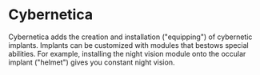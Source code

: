 # Cybernetica

Cybernetica adds the creation and installation ("equipping") of cybernetic implants. Implants can be customized with modules that bestows special abilities. For example, installing the night vision module onto the occular implant ("helmet") gives you constant night vision.
